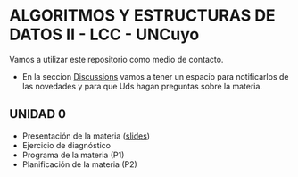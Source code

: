 # ALGORITMOS Y ESTRUCTURAS DE DATOS II - LCC - UNCuyo

Vamos a utilizar este repositorio como medio de contacto.

* En la seccion [Discussions](https://github.com/harpomaxx/algoritmos2/discussions) vamos a tener un espacio para notificarlos de las novedades y para que Uds hagan preguntas sobre la materia.

## UNIDAD 0
* Presentación de la materia ([slides](https://docs.google.com/presentation/d/15ArMLquVuUL3D3T2DBuJ19aRLwNWYy1DXorLk1DNnvw/edit?usp=sharing))
* Ejercicio de diagnóstico
* Programa de la materia (P1)
* Planificación de la materia (P2)

